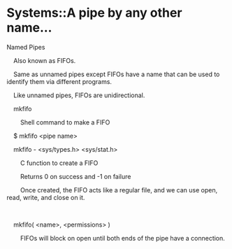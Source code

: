 # Systems::A pipe by any other name...

Named Pipes

    Also known as FIFOs.  


  


    Same as unnamed pipes except FIFOs have a name that can be used to identify them via different programs.  


  


    Like unnamed pipes, FIFOs are unidirectional.  


  


    mkfifo  


        Shell command to make a FIFO  


  


    $ mkfifo &lt;pipe name&gt;  


  


    mkfifo - &lt;sys/types.h&gt; &lt;sys/stat.h&gt;  


  


        C function to create a FIFO  


  


        Returns 0 on success and -1 on failure  


  


        Once created, the FIFO acts like a regular file, and we can use open, read, write, and close on it.  


        


    mkfifo( &lt;name&gt;, &lt;permissions&gt; )  


  


        FIFOs will block on open until both ends of the pipe have a connection.  
  


  

